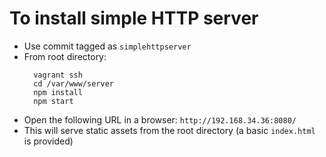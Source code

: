 # To install simple HTTP server

- Use commit tagged as `simplehttpserver`
- From root directory: 
    ```
      vagrant ssh
      cd /var/www/server
      npm install
      npm start
    ```
- Open the following URL in a browser:
    `http://192.168.34.36:8080/`
- This will serve static assets from the root directory (a basic `index.html` is provided)
